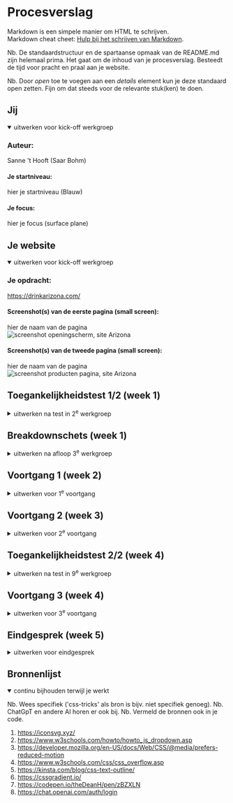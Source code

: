 # Procesverslag
Markdown is een simpele manier om HTML te schrijven.  
Markdown cheat cheet: [Hulp bij het schrijven van Markdown](https://github.com/adam-p/markdown-here/wiki/Markdown-Cheatsheet).

Nb. De standaardstructuur en de spartaanse opmaak van de README.md zijn helemaal prima. Het gaat om de inhoud van je procesverslag. Besteedt de tijd voor pracht en praal aan je website.

Nb. Door *open* toe te voegen aan een *details* element kun je deze standaard open zetten. Fijn om dat steeds voor de relevante stuk(ken) te doen.

## Jij

<details open>
  <summary>uitwerken voor kick-off werkgroep</summary>

  ### Auteur:
  Sanne 't Hooft (Saar Bohm)

  #### Je startniveau:
  hier je startniveau (Blauw)

  #### Je focus:
  hier je focus (surface plane)
</details>





## Je website

<details open>
  <summary>uitwerken voor kick-off werkgroep</summary>

  ### Je opdracht:
  https://drinkarizona.com/

  #### Screenshot(s) van de eerste pagina (small screen): 
  hier de naam van de pagina  
  <img src="readme-images/Scherm­afbeelding 2023-11-22 om 13.05.02.png.jpg" width="375px" alt="screenshot openingscherm, site Arizona">

  #### Screenshot(s) van de tweede pagina (small screen):
  hier de naam van de pagina  
  <img src="readme-images/Scherm­afbeelding 2023-11-22 om 13.09.00.png" width="375px" alt="screenshot producten pagina, site Arizona">
 
</details>

## Toegankelijkheidstest 1/2 (week 1)

<details>
  <summary>uitwerken na test in 2<sup>e</sup> werkgroep</summary>

  ### Bevindingen
  Lijst met je bevindingen die in de test naar voren kwamen:
  Elastiek om vingers:
  - Pad moeilijk te gebruiken
  - Handiger met toetsenbord
  - Scherm erg moeilijk te scrollen

  Wazige bril:
  - Bijna niks leesbaar
  - Kleuren wel goed zichtbaar
  - Alleen erg grote teksten net leesbaar
  - Gekke lettertypes nauwlijks leesbaar

  Bril met zwart puntje:
  - kan niet goed recht vooruit kijken
  - rest wel scherp en goed zichtbaar
  - teksten gewoon leesbaar
  - teksten in groter lettertype fijner


## WCAG checklist

<img src="../readme-image.HEIC" width="375px" alt="Pagina 1 WCAG checklist">
<img src="../readme-image2.HEIC" width="375px" alt="Pagina 2 WCAG checklist">
<img src="../readme-image3.HEIC" width="375px" alt="Pagina 3 WCAG checklist">
<img src="../readme-image4.HEIC" width="375px" alt="Pagina 4 WCAG checklist">
<img src="../readme-image5.HEIC" width="375px" alt="Pagina 5 WCAG checklist">


</details>


## Breakdownschets (week 1)

<details>
  <summary>uitwerken na afloop 3<sup>e</sup> werkgroep</summary>

  ### de hele pagina: 
  <img src="readme-images/FED app saar - Frame 1.jpg" width="375px" alt="breakdown van de hele pagina">

  ### dynamisch deel (bijv menu): 
  <img src="readme-images/FED app saar - Frame 2.jpg" width="375px" alt="breakdown van een dynamisch deel">

  ### wellicht nog een dynamisch deel (bijv filter): 
  <img src="readme-images/FED app saar - Frame 3.jpg" width="375px" alt="breakdown van nog een dynamisch deel">

</details>

## Voortgang 1 (week 2)

<details>
  <summary>uitwerken voor 1<sup>e</sup> voortgang</summary>

  ### Stand van zaken
alle html van eerste pagina heb ik gemaakt. ben met de css begonnen al een stukje maar 
loop vaak vast met dingen centreren. Ook vind ik het moeilijk te begrijpen wanneer ik een h1 of h2 etc moet gebruiken.

  ### Agenda voor meeting
  heb niks met mijn groepje van te voren op gesteld, maar wel goed opgelet 
  bij de uitleg omdat dit misschien ook van toepassing kwam bij mijn code   

  ### Verslag van meeting
  hier na afloop snel de uitkomsten van de meeting vastleggen

  - header is css is is compleet en staat goed
  - alle teksten en images staan in het midden met de juiste margins en paddings

</details>



## Voortgang 2 (week 3)

<details>
  <summary>uitwerken voor 2<sup>e</sup> voortgang</summary>

  ### Stand van zaken
  hier dit ging goed & dit was lastig (neem ook screenshots op van delen van je website en code)
alle html van mijn tweede pagina staat er ook in, alleen loop ik daar nog een beetje vast met een juiste grid. 
de teksten en plaatjes staan nog een beetje op een verkeerde hoogte. 
ook zijn er twee sections in de eerste pagina die 3 plaatjes naast elkaar moeten hebben. dit lukt me wel met display flex maar dan 
gaat de tekst ook naast de plaatjes terwijl die er onder moeten...


<img src="readme-images/display-flex.png" width="375px" alt="top">
<img src="readme-images/display-flex-code.png" width="375px" alt="top">
  ### Agenda voor meeting
  heb niks met mijn groepje van te voren op gesteld, maar wel goed opgelet 
  bij de uitleg omdat dit misschien ook van toepassing kwam bij mijn code


  ### Verslag van meeting
  hier na afloop snel de uitkomsten van de meeting vastleggen

  - geef 1 image en de tekst er bij een aparte section in de section met de display flex, dit zorgt ervoor dat de sections naast elkaar gaan 
  staan en niet alle images en headers.
  - bij de tweede pagina moet ik gebruik maken van heights en display flex en flex direction column.


</details>





## Toegankelijkheidstest 2/2 (week 4)

<details>
  <summary>uitwerken na test in 9<sup>e</sup> werkgroep</summary>

  ### Bevindingen
  Lijst met je bevindingen die in de test naar voren kwamen (geef ook aan wat er verbeterd is):
- code nog valideren
- visible focus style (gemaakt)
- site can be rotated to any direction (paar dingen aangepast zoals paddings en margins dat het er al iets 
  beter uit ziet maar het is niet zo netjes)
- headings (heb ik verbeterd zodat alles netjes is)
- list items (deze heb ik niet gebruikt in mijn code)
- decorative images use null alt (heb ik aangepast in mijn code)
- provide a text alternative for complex images (ik had al een alt maar ik heb deze even verbeterd zodat het preciezer is voor de voice-over)
- focus state (heb ik goed naar gekeken en gezien dat deze al duidelijk genoeg is)
- skip link ( in de les gevraagd en dit was niet perse nodig voor je site, ik heb het nog een beetje geprobeerd maar ging moeilijk)
- dark light mode (was bij mijn site niet nodig dus voor reduce motion gegaan)
- animations dont flash to much (met reduce motion heb ik er voor gezorgd dat de animaties stoppen met bewegen als je dit instelt)
- ::selection colors (root had ik nog niet ingesteld met de colors maar heb ik nu verbeterd)
- in footer werden mijn '|' voor gelezen hard op bij de voice over (deze heb ik toen weggelaten)

</details>





## Voortgang 3 (week 4)

<details>
  <summary>uitwerken voor 3<sup>e</sup> voortgang</summary>

  ### Stand van zaken
  hier dit ging goed & dit was lastig (neem ook screenshots op van delen van je website en code)
  mijn html en css code waren allebei al bijna af en dit begreep ik ook bijna helemaal. ik liep alleen tegen een paar puntjes aan namelijk:
  - wat een skiplink was en hoe belangrijk deze is
  - mn css code wat versimpelen
  - nog animaties toeveoegen
  - of ik een alternatief mocht gebruiken voor darkmode
  - of ik een tweede class kon gebruiken voor mijn body zodat mijn code in css goed gaat

<img src="readme-images/scale-hover.png" width="375px" alt="top">
<img src="readme-images/z-index-position.png" width="375px" alt="top">

  ### Agenda voor meeting
  heb niks met mijn groepje van te voren op gesteld, maar wel goed opgelet 
  bij de uitleg omdat dit misschien ook van toepassing kwam bij mijn code

  ### Verslag van meeting
  hier na afloop snel de uitkomsten van de meeting vastleggen

  - mag voor beide bodys een class gebruiken, dit zorgt dat de css code goed blijft
  - mag in plaats van dark mode 'prefers-reduced-motion' gebruiken omdat site al best donker is en zo zorg 
    je er voor dat animaties stoppen met bewegen als je dit instelt in instellingen
  - bij hover die je gebruikt om duidelijk te maken dat images een link zijn hoef je geen padding te gebruiken maar 'scale' is beter. 
    zo blijft de image netjes op zijn plaats staan. 
  - position relative en absolut gebruiken bij images die een beetje over elkaar vallen zodat je geen last hebt van de margins. 
    en gebruik dan ook een -index.

</details>

## Eindgesprek (week 5)

<details>
  <summary>uitwerken voor eindgesprek</summary>

  ### Je uitkomst - karakteristiek screenshots:
  <img src="readme-images/image-uitkomst.pdf" width="375px" alt="uitomst opdracht 1">


  ### Dit ging goed/Heb ik geleerd: 
  Ik heb bijna alles opnieuw geleerd bij dit vak. niet alles ging in een keer goed maar ik heb goed mee gedaan met de huiswerk opdrachten en zo leerde ik stapje voor stapje dingen bij. wat ik heel leuk vind wat ik heb geleerd is het toegankelijk maken van de site. Dus de WCAG checklist was helemaal nieuw voor mij en ik vind het heel intressant dat ik deze nu zo goed mogelijk kan volgen. 

  <img src="readme-images/contrast-wcag.png" width="375px" alt="top">
  <img src="readme-images/prefers-reduce-motion.png" width="375px" alt="top">


  ### Dit was lastig/Is niet gelukt:
  Wat helaas niet was gelukt is de site een beetje responsive te maken, soms staan de buttons net niet meer in het midden dan. En wat aan het einde helaas ook niet was gelukt is het dropdown menu klikbaar maken in de svg. de button om de svg is wel klikbaar maar de svg helaas niet. ik heb veel online opgezocht en ook hulp gevraagd aan klasgenoten en student assistenten maar dit werkte helaas niet...

  <img src="readme-images/svg-button-dropdown.png" width="375px" alt="bummer">
</details>





## Bronnenlijst

<details open>
  <summary>continu bijhouden terwijl je werkt</summary>

  Nb. Wees specifiek ('css-tricks' als bron is bijv. niet specifiek genoeg). 
  Nb. ChatGpT en andere AI horen er ook bij.
  Nb. Vermeld de bronnen ook in je code.

  1. https://iconsvg.xyz/
  2. https://www.w3schools.com/howto/howto_js_dropdown.asp
  3. https://developer.mozilla.org/en-US/docs/Web/CSS/@media/prefers-reduced-motion
  4. https://www.w3schools.com/css/css_overflow.asp
  5. https://kinsta.com/blog/css-text-outline/
  6. https://cssgradient.io/
  7. https://codepen.io/theDeanH/pen/zBZXLN
  8. https://chat.openai.com/auth/login


</details>